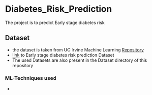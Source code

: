 # Diabetes_Risk_Prediction
The project is to predict Early stage diabetes risk

## Dataset
* the dataset is taken from UC Irvine Machine Learning [Repository](https://archive.ics.uci.edu/datasets)
* [link](http://archive.ics.uci.edu/dataset/529/early+stage+diabetes+risk+prediction+dataset) to Early stage diabetes risk prediction Dataset
* The used Datasets are also present in the Dataset directory of this repository

### ML-Techniques used
*
